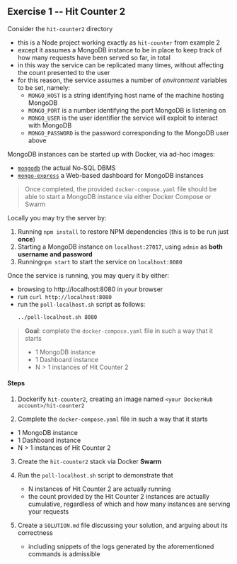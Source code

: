 ## Exercise 1 -- Hit Counter 2

Consider the `hit-counter2` directory
- this is a Node project working exactly as `hit-counter` from example 2
- except it assumes a MongoDB instance to be in place to keep track of how many requests have been served so far, in total
- in this way the service can be replicated many times, without affecting the count presented to the user
- for this reason, the service assumes a number of _environment_ variables to be set, namely:
    + `MONGO_HOST` is a string identifying host name of the machine hosting MongoDB
    + `MONGO_PORT` is a number identifying the port MongoDB is listening on
    + `MONGO_USER` is the user identifier the service will exploit to interact with MongoDB 
    + `MONGO_PASSWORD` is the password corresponding to the MongoDB user above

MongoDB instances can be started up with Docker, via ad-hoc images:
- [`mongodb`](https://hub.docker.com/_/mongo) the actual No-SQL DBMS
- [`mongo-express`](https://hub.docker.com/_/mongo-express) a Web-based dashboard for MongoDB instances

> Once completed, the provided `docker-compose.yaml` file should be able to start a MongoDB instance via either Docker Compose or Swarm 


Locally you may try the server by:
1. Running `npm install` to restore NPM dependencies (this is to be run just __once__)
2. Starting a MongoDB instance on `localhost:27017`, using `admin` as __both username and password__
3. Running`npm start` to start the service on `localhost:8080`

Once the service is running, you may query it by either:
- browsing to http://localhost:8080 in your browser
- run `curl http://localhost:8080`
- run the `poll-localhost.sh` script as follows:
    ```bash
    ../poll-localhost.sh 8080
    ```

> __Goal__: complete the `docker-compose.yaml` file in such a way that it starts 
> - 1 MongoDB instance
> - 1 Dashboard instance
> - N &gt; 1 instances of Hit Counter 2

#### Steps

1. Dockerify `hit-counter2`, creating an image named `<your DockerHub account>/hit-counter2`

2. Complete the `docker-compose.yaml` file in such a way that it starts 
- 1 MongoDB instance
- 1 Dashboard instance
- N &gt; 1 instances of Hit Counter 2

3. Create the `hit-counter2` stack via Docker __Swarm__

4. Run the `poll-localhost.sh` script to demonstrate that 
    - N instances of Hit Counter 2 are actually running
    - the count provided by the Hit Counter 2 instances are actually cumulative, regardless of which and how many instances are serving your requests

5. Create a `SOLUTION.md` file discussing your solution, and arguing about its correctness
    + including snippets of the logs generated by the aforementioned commands is admissible 

